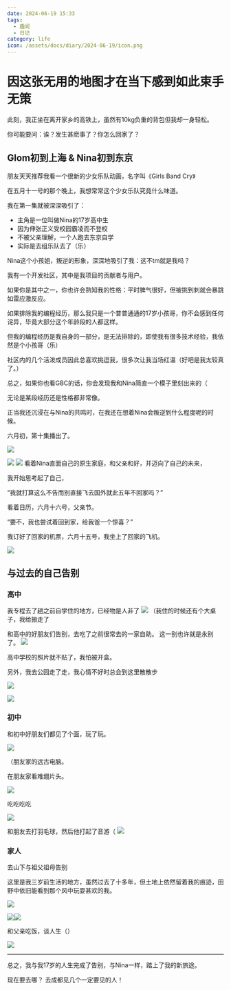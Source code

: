 ```yaml
---
date: 2024-06-19 15:33
tags:
  - 趣闻
  - 日记
category: life
icon: /assets/docs/diary/2024-06-19/icon.png
---
```

# 因这张无用的地图才在当下感到如此束手无策

此刻，我正坐在离开家乡的高铁上，虽然有10kg负重的背包但我却一身轻松。

你可能要问：诶？发生甚麽事了？你怎么回家了？

## Glom初到上海 & Nina初到东京

朋友天天推荐我看一个很新的少女乐队动画，名字叫《Girls Band Cry》

在五月十一号的那个晚上，我想常常这个少女乐队究竟什么味道。

我在第一集就被深深吸引了：
- 主角是一位叫做Nina的17岁高中生
- 因为伸张正义受校园霸凌而不登校
- 不被父亲理解，一个人跑去东京自学
- 实际是去组乐队去了（乐）

Nina这个小孩姐，叛逆的形象，深深地吸引了我：这不tm就是我吗？

我有一个开发社区，其中是我项目的贡献者与用户。

如果你是其中之一，你也许会熟知我的性格：平时脾气很好，但被挑到刺就会暴跳如雷应激反应。

如果排除我的编程经历，那么我只是一个普普通通的17岁小孩哥，你不会感到任何诧异，毕竟大部分这个年龄段的人都这样。

但我的编程经历是我自身的一部分，是无法排除的，即使我有很多技术经验，我依然是个小孩哥（乐）

社区内的几个活泼成员因此总喜欢挑逗我，很多次让我当场红温（好吧是我太较真了。）

总之，如果你也看GBC的话，你会发现我和Nina简直一个模子里刻出来的（

无论是某段经历还是性格都非常像。

正当我还沉浸在与Nina的共鸣时，在我还在想着Nina会叛逆到什么程度呢的时候。

六月初，第十集播出了。

![](../../assets/docs/diary/2024-06-19/nina1.jpg)

![](../../assets/docs/diary/2024-06-19/nina2.jpg)
![](../../assets/docs/diary/2024-06-19/nina3.jpg)
看着Nina直面自己的原生家庭，和父亲和好，并迈向了自己的未来，

我开始思考起了自己，

“我就打算这么不告而别直接飞去国外就此五年不回家吗？”

看着日历，六月十六号，父亲节。

“要不，我也尝试着回到家，给我爸一个惊喜？”

我订好了回家的机票，六月十五号，我坐上了回家的飞机。

![](../../assets/docs/diary/2024-06-19/icon.png)
## 与过去的自己告别

### 高中

我专程去了趟之前自学住的地方，已经物是人非了
![](../../assets/docs/diary/2024-06-19/senior2.png)
（我住的时候还有个大桌子，我给搬走了

和高中的好朋友们告别，去吃了之前很常去的一家自助。
这一别也许就是永别了。
![](../../assets/docs/diary/2024-06-19/senior1.jpg)

高中学校的照片就不贴了，我怕被开盒。

另外，我去公园走了走，我心情不好时总会到这里散散步

![](../../assets/docs/diary/2024-06-19/senior3.png)

![](../../assets/docs/diary/2024-06-19/senior4.png)
### 初中

和初中好朋友们都见了个面，玩了玩。

![](../../assets/docs/diary/2024-06-19/junior1.jpg)

（朋友家的远古电脑。

在朋友家看难绷片头。

![](../../assets/docs/diary/2024-06-19/junior2.png)

吃吃吃吃

![](../../assets/docs/diary/2024-06-19/junior4.jpg)

和朋友去打羽毛球，然后他打起了音游（
![](../../assets/docs/diary/2024-06-19/junior3.png)


### 家人

去山下与祖父祖母告别

这里是我三岁前生活的地方，虽然过去了十多年，但土地上依然留着我的痕迹，田野中依旧能看到那个风中玩耍甚欢的我。

![](../../assets/docs/diary/2024-06-19/family4.jpg)

![](../../assets/docs/diary/2024-06-19/family3.jpg)![](../../assets/docs/diary/2024-06-19/family1.png)

和父亲吃饭，谈人生（）

![](../../assets/docs/diary/2024-06-19/family2.png)

---

总之，我与我17岁的人生完成了告别，与Nina一样，踏上了我的新旅途。

现在要去哪？
去成都见几个一定要见的人！